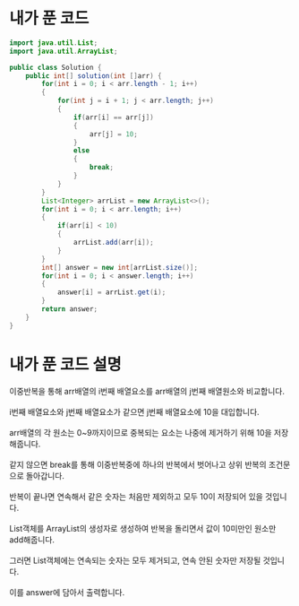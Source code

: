 # 내가 푼 코드

```java
import java.util.List;
import java.util.ArrayList;

public class Solution {
    public int[] solution(int []arr) {
        for(int i = 0; i < arr.length - 1; i++)
        {
            for(int j = i + 1; j < arr.length; j++)
            {
                if(arr[i] == arr[j])
                {
                    arr[j] = 10;
                }
                else
                {
                    break;
                }
            }
        }
        List<Integer> arrList = new ArrayList<>();
        for(int i = 0; i < arr.length; i++)
        {
            if(arr[i] < 10)
            {
                arrList.add(arr[i]);
            }
        }
        int[] answer = new int[arrList.size()];
        for(int i = 0; i < answer.length; i++)
        {
            answer[i] = arrList.get(i);
        }
        return answer;
    }
}
```

# 내가 푼 코드 설명

이중반복을 통해 arr배열의 i번째 배열요소를 arr배열의 j번째 배열원소와 비교합니다.<br><br>
i번째 배열요소와 j번째 배열요소가 같으면 j번째 배열요소에 10을 대입합니다.<br><br>
arr배열의 각 원소는 0~9까지이므로 중복되는 요소는 나중에 제거하기 위해 10을 저장해줍니다.<br><br>
같지 않으면 break를 통해 이중반복중에 하나의 반복에서 벗어나고 상위 반복의 조건문으로 돌아갑니다.<br><br>
반복이 끝나면 연속해서 같은 숫자는 처음만 제외하고 모두 10이 저장되어 있을 것입니다.<br><br>
List객체를 ArrayList의 생성자로 생성하여 반복을 돌리면서 값이 10미만인 원소만 add해줍니다.<br><br>
그러면 List객체에는 연속되는 숫자는 모두 제거되고, 연속 안된 숫자만 저장될 것입니다.<br><br>
이를 answer에 담아서 출력합니다.
